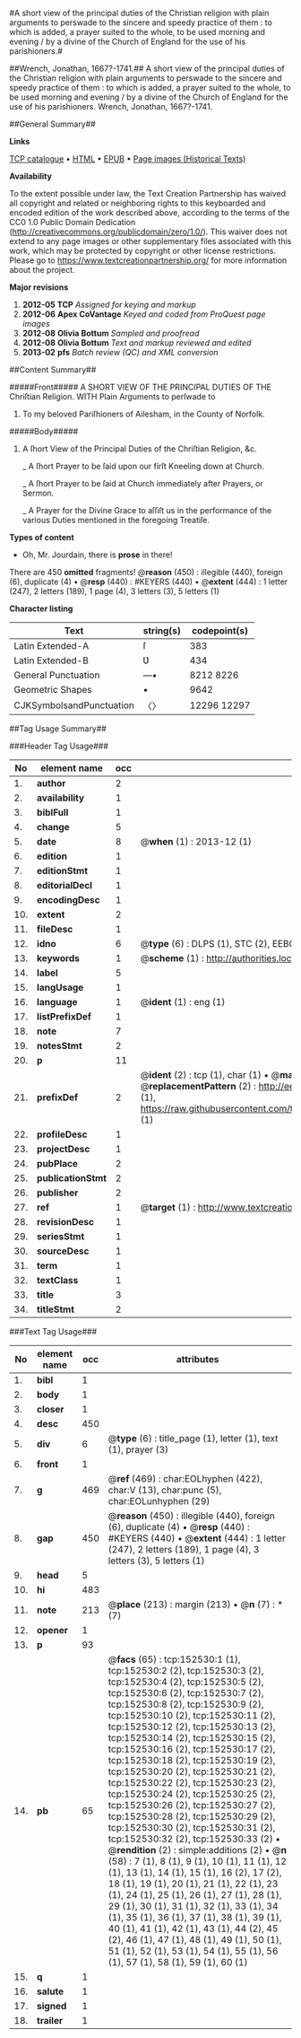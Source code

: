 #A short view of the principal duties of the Christian religion with plain arguments to perswade to the sincere and speedy practice of them : to which is added, a prayer suited to the whole, to be used morning and evening / by a divine of the Church of England for the use of his parishioners.#

##Wrench, Jonathan, 1667?-1741.##
A short view of the principal duties of the Christian religion with plain arguments to perswade to the sincere and speedy practice of them : to which is added, a prayer suited to the whole, to be used morning and evening / by a divine of the Church of England for the use of his parishioners.
Wrench, Jonathan, 1667?-1741.

##General Summary##

**Links**

[TCP catalogue](http://www.ota.ox.ac.uk/tcp/)  • 
[HTML](http://tei.it.ox.ac.uk/tcp/Texts-HTML/free/A96/A96969.html)  • 
[EPUB](http://tei.it.ox.ac.uk/tcp/Texts-EPUB/free/A96/A96969.epub) • 
[Page images (Historical Texts)](https://historicaltexts.jisc.ac.uk/eebo-38875886e)

**Availability**

To the extent possible under law, the Text Creation Partnership has waived all copyright and related or neighboring rights to this keyboarded and encoded edition of the work described above, according to the terms of the CC0 1.0 Public Domain Dedication (http://creativecommons.org/publicdomain/zero/1.0/). This waiver does not extend to any page images or other supplementary files associated with this work, which may be protected by copyright or other license restrictions. Please go to https://www.textcreationpartnership.org/ for more information about the project.

**Major revisions**

1. __2012-05__ __TCP__ *Assigned for keying and markup*
1. __2012-06__ __Apex CoVantage__ *Keyed and coded from ProQuest page images*
1. __2012-08__ __Olivia Bottum__ *Sampled and proofread*
1. __2012-08__ __Olivia Bottum__ *Text and markup reviewed and edited*
1. __2013-02__ __pfs__ *Batch review (QC) and XML conversion*

##Content Summary##

#####Front#####
A SHORT VIEW OF THE PRINCIPAL DUTIES OF THE Chriſtian Religion. WITH Plain Arguments to perſwade to 
1. To my beloved Pariſhioners of Ailesham, in the County of Norfolk.

#####Body#####

1. A ſhort View of the Principal Duties of the Chriſtian Religion, &c.

    _ A ſhort Prayer to be ſaid upon our firſt Kneeling down at Church.

    _ A ſhort Prayer to be ſaid at Church immediately after Prayers, or Sermon.

    _ A Prayer for the Divine Grace to aſſiſt us in the performance of the various Duties mentioned in the foregoing Treatiſe.

**Types of content**

  * Oh, Mr. Jourdain, there is **prose** in there!

There are 450 **omitted** fragments! 
 @__reason__ (450) : illegible (440), foreign (6), duplicate (4)  •  @__resp__ (440) : #KEYERS (440)  •  @__extent__ (444) : 1 letter (247), 2 letters (189), 1 page (4), 3 letters (3), 5 letters (1)

**Character listing**


|Text|string(s)|codepoint(s)|
|---|---|---|
|Latin Extended-A|ſ|383|
|Latin Extended-B|Ʋ|434|
|General Punctuation|—•|8212 8226|
|Geometric Shapes|▪|9642|
|CJKSymbolsandPunctuation|〈〉|12296 12297|

##Tag Usage Summary##

###Header Tag Usage###

|No|element name|occ|attributes|
|---|---|---|---|
|1.|__author__|2||
|2.|__availability__|1||
|3.|__biblFull__|1||
|4.|__change__|5||
|5.|__date__|8| @__when__ (1) : 2013-12 (1)|
|6.|__edition__|1||
|7.|__editionStmt__|1||
|8.|__editorialDecl__|1||
|9.|__encodingDesc__|1||
|10.|__extent__|2||
|11.|__fileDesc__|1||
|12.|__idno__|6| @__type__ (6) : DLPS (1), STC (2), EEBO-CITATION (1), OCLC (1), VID (1)|
|13.|__keywords__|1| @__scheme__ (1) : http://authorities.loc.gov/ (1)|
|14.|__label__|5||
|15.|__langUsage__|1||
|16.|__language__|1| @__ident__ (1) : eng (1)|
|17.|__listPrefixDef__|1||
|18.|__note__|7||
|19.|__notesStmt__|2||
|20.|__p__|11||
|21.|__prefixDef__|2| @__ident__ (2) : tcp (1), char (1)  •  @__matchPattern__ (2) : ([0-9\-]+):([0-9IVX]+) (1), (.+) (1)  •  @__replacementPattern__ (2) : http://eebo.chadwyck.com/downloadtiff?vid=$1&page=$2 (1), https://raw.githubusercontent.com/textcreationpartnership/Texts/master/tcpchars.xml#$1 (1)|
|22.|__profileDesc__|1||
|23.|__projectDesc__|1||
|24.|__pubPlace__|2||
|25.|__publicationStmt__|2||
|26.|__publisher__|2||
|27.|__ref__|1| @__target__ (1) : http://www.textcreationpartnership.org/docs/. (1)|
|28.|__revisionDesc__|1||
|29.|__seriesStmt__|1||
|30.|__sourceDesc__|1||
|31.|__term__|1||
|32.|__textClass__|1||
|33.|__title__|3||
|34.|__titleStmt__|2||


###Text Tag Usage###

|No|element name|occ|attributes|
|---|---|---|---|
|1.|__bibl__|1||
|2.|__body__|1||
|3.|__closer__|1||
|4.|__desc__|450||
|5.|__div__|6| @__type__ (6) : title_page (1), letter (1), text (1), prayer (3)|
|6.|__front__|1||
|7.|__g__|469| @__ref__ (469) : char:EOLhyphen (422), char:V (13), char:punc (5), char:EOLunhyphen (29)|
|8.|__gap__|450| @__reason__ (450) : illegible (440), foreign (6), duplicate (4)  •  @__resp__ (440) : #KEYERS (440)  •  @__extent__ (444) : 1 letter (247), 2 letters (189), 1 page (4), 3 letters (3), 5 letters (1)|
|9.|__head__|5||
|10.|__hi__|483||
|11.|__note__|213| @__place__ (213) : margin (213)  •  @__n__ (7) : * (7)|
|12.|__opener__|1||
|13.|__p__|93||
|14.|__pb__|65| @__facs__ (65) : tcp:152530:1 (1), tcp:152530:2 (2), tcp:152530:3 (2), tcp:152530:4 (2), tcp:152530:5 (2), tcp:152530:6 (2), tcp:152530:7 (2), tcp:152530:8 (2), tcp:152530:9 (2), tcp:152530:10 (2), tcp:152530:11 (2), tcp:152530:12 (2), tcp:152530:13 (2), tcp:152530:14 (2), tcp:152530:15 (2), tcp:152530:16 (2), tcp:152530:17 (2), tcp:152530:18 (2), tcp:152530:19 (2), tcp:152530:20 (2), tcp:152530:21 (2), tcp:152530:22 (2), tcp:152530:23 (2), tcp:152530:24 (2), tcp:152530:25 (2), tcp:152530:26 (2), tcp:152530:27 (2), tcp:152530:28 (2), tcp:152530:29 (2), tcp:152530:30 (2), tcp:152530:31 (2), tcp:152530:32 (2), tcp:152530:33 (2)  •  @__rendition__ (2) : simple:additions (2)  •  @__n__ (58) : 7 (1), 8 (1), 9 (1), 10 (1), 11 (1), 12 (1), 13 (1), 14 (1), 15 (1), 16 (2), 17 (2), 18 (1), 19 (1), 20 (1), 21 (1), 22 (1), 23 (1), 24 (1), 25 (1), 26 (1), 27 (1), 28 (1), 29 (1), 30 (1), 31 (1), 32 (1), 33 (1), 34 (1), 35 (1), 36 (1), 37 (1), 38 (1), 39 (1), 40 (1), 41 (1), 42 (1), 43 (1), 44 (2), 45 (2), 46 (1), 47 (1), 48 (1), 49 (1), 50 (1), 51 (1), 52 (1), 53 (1), 54 (1), 55 (1), 56 (1), 57 (1), 58 (1), 59 (1), 60 (1)|
|15.|__q__|1||
|16.|__salute__|1||
|17.|__signed__|1||
|18.|__trailer__|1||
